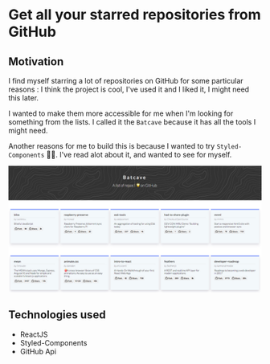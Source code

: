 # Get all your starred repositories from GitHub

## Motivation

I find myself starring a lot of repositories on GitHub for some particular reasons :
I think the project is cool, I've used it and I liked it, I might need this later.

I wanted to make them more accessible for me when I'm looking for something from the lists.
I called it the `Batcave` because it has all the tools I might need.

Another reasons for me to build this is because I wanted to try `Styled-Components` 💅🏻.
I've read alot about it, and wanted to see for myself.


![sample](./sample.png)

## Technologies used

- ReactJS
- Styled-Components
- GitHub Api